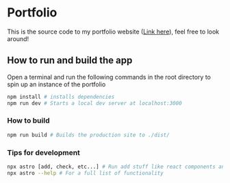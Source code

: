 # Portfolio

This is the source code to my portfolio website ([Link here](https://adam-gibson.netlify.app/)), feel free to look around!

## How to run and build the app

Open a terminal and run the following commands in the root directory to spin up an instance of the portfolio

```bash
npm install # installs dependencies
npm run dev # Starts a local dev server at localhost:3000
```

### How to build

```bash
npm run build # Builds the production site to ./dist/
```

### Tips for development

```bash
npx astro [add, check, etc...] # Run add stuff like react components and functionality 
npx astro --help # For a full list of functionality
```